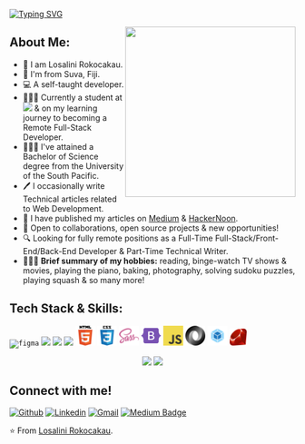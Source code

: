 [![Typing SVG](https://readme-typing-svg.herokuapp.com?font=Futura&color=E815CF&size=35&width=500&lines=Bula!+🌺+;I'm+Losalini.;Nice+to+meet+you!+🙂+; )](https://git.io/typing-svg)

<!-- <img width="35%" align="right" alt="Github" src="https://user-images.githubusercontent.com/48678280/88862734-4903af80-d201-11ea-968b-9c939d88a37c.gif" /> -->
<img align="right" src="https://media.giphy.com/media/jRf5fsn8G6YaogAWxn/giphy.gif" width="300" height="300"/>


## About Me:
- 👋 I am Losalini Rokocakau.
- 🌴 I'm from Suva, Fiji. 
- 💻 A self-taught developer.
- 👩🏽‍💻 Currently a student at ![](https://img.shields.io/badge/Microverse-blueviolet) & on my learning journey to becoming a Remote Full-Stack Developer.
- 👩🏽‍🎓 I've attained a Bachelor of Science degree from the University of the South Pacific.
- 🖊 I occasionally write Technical articles related to Web Development.
- 📙 I have published my articles on <a href="https://medium.com/">Medium</a> & <a href="https://hackernoon.com/">HackerNoon</a>.
- 🤝 Open to collaborations, open source projects & new opportunities!
- 🔍 Looking for fully remote positions as a Full-Time Full-Stack/Front-End/Back-End Developer & Part-Time Technical Writer.
- 🤸🏽‍♀️ **Brief summary of my hobbies:** reading, binge-watch TV shows & movies, playing the piano, baking, photography, solving sudoku puzzles, playing squash & so many more!

## Tech Stack & Skills:
<p align="left"> 
  <code><img height="35" src="https://www.vectorlogo.zone/logos/figma/figma-icon.svg" alt="figma"/></code>
  <img src="https://i.giphy.com/media/IdyAQJVN2kVPNUrojM/200.webp" width="50"> 
  <img src="https://i.giphy.com/media/KzJkzjggfGN5Py6nkT/200.webp" width="50">
  <img src="https://media.giphy.com/media/kH6CqYiquZawmU1HI6/giphy.gif" width ="50"/> 
  <code><img height="35" src="https://raw.githubusercontent.com/github/explore/80688e429a7d4ef2fca1e82350fe8e3517d3494d/topics/html/html.png"></code>
  <code><img height="35" src="https://raw.githubusercontent.com/github/explore/80688e429a7d4ef2fca1e82350fe8e3517d3494d/topics/css/css.png"></code>
  <code><img height="35" src="https://raw.githubusercontent.com/github/explore/80688e429a7d4ef2fca1e82350fe8e3517d3494d/topics/sass/sass.png"></code>
  <code><img height="35" src="https://raw.githubusercontent.com/devicons/devicon/master/icons/bootstrap/bootstrap-plain.svg" alt="bootstrap"></code>
  <code><img height="35" src="https://raw.githubusercontent.com/github/explore/80688e429a7d4ef2fca1e82350fe8e3517d3494d/topics/javascript/javascript.png"></code>
  <code><img height="35" src="https://raw.githubusercontent.com/github/explore/80688e429a7d4ef2fca1e82350fe8e3517d3494d/topics/json/json.png"></code>
  <code><img height="35" src="https://raw.githubusercontent.com/github/explore/80688e429a7d4ef2fca1e82350fe8e3517d3494d/topics/webpack/webpack.png"></code>
  <code><img height="30" src="https://raw.githubusercontent.com/github/explore/80688e429a7d4ef2fca1e82350fe8e3517d3494d/topics/ruby/ruby.png"></code>
</p>

<p align = "center">
  <img src = "https://github-readme-stats.vercel.app/api?username=chelmerrox&show_icons=true&theme=radical&line_height=33&count_private=trueshow_icons=true">
  <img src = "https://github-readme-stats.vercel.app/api/top-langs/?username=chelmerrox&hide_langs_below=.25&theme=radical&count_private=trueshow_icons=true">
</p>

## Connect with me!

[![Github](https://img.shields.io/badge/-Github-000?style=flat&logo=Github&logoColor=white)](https://github.com/chelmerrox)
[![Linkedin](https://img.shields.io/badge/-LinkedIn-blue?style=flat&logo=Linkedin&logoColor=white)](https://www.linkedin.com/in/losalini-rokocakau)
[![Gmail](https://img.shields.io/badge/-Gmail-c14438?style=flat&logo=Gmail&logoColor=white)](mailto:c.rokocakau@gmail.com)
[![Medium Badge](https://img.shields.io/badge/-@losalini.rokocakau-03a57a?style=flat-square&labelColor=000000&logo=Medium&link=https://medium.com/@losalini.rokocakau/)](https://medium.com/@losalini.rokocakau/)
<!-- [![Twitter Badge](https://img.shields.io/badge/-@chelmerrox-1ca0f1?style=flat-square&labelColor=1ca0f1&logo=twitter&logoColor=white&link=https://twitter.com/_chelmerrox_)](https://twitter.com/_chelmerrox_) -->



⭐ From [Losalini Rokocakau](https://github.com/chelmerrox).